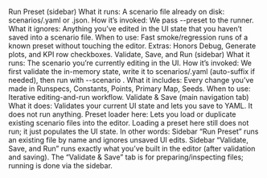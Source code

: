 Run Preset (sidebar)
What it runs: A scenario file already on disk: scenarios/<preset>.yaml or .json.
How it’s invoked: We pass --preset <name> to the runner.
What it ignores: Anything you’ve edited in the UI state that you haven’t saved into a scenario file.
When to use: Fast smoke/regression runs of a known preset without touching the editor.
Extras: Honors Debug, Generate plots, and KPI row checkboxes.
Validate, Save, and Run (sidebar)
What it runs: The scenario you’re currently editing in the UI.
How it’s invoked: We first validate the in-memory state, write it to scenarios/<name>.yaml (auto-suffix if needed), then run with --scenario <that path>.
What it includes: Every change you’ve made in Runspecs, Constants, Points, Primary Map, Seeds.
When to use: Iterative editing-and-run workflow.
Validate & Save (main navigation tab)
What it does: Validates your current UI state and lets you save to YAML. It does not run anything.
Preset loader here: Lets you load or duplicate existing scenario files into the editor. Loading a preset here still does not run; it just populates the UI state.
In other words:
Sidebar “Run Preset” runs an existing file by name and ignores unsaved UI edits.
Sidebar “Validate, Save, and Run” runs exactly what you’ve built in the editor (after validation and saving).
The “Validate & Save” tab is for preparing/inspecting files; running is done via the sidebar.